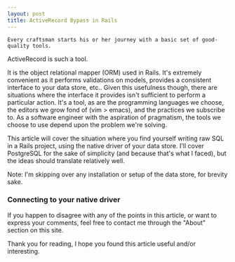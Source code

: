 ```yaml
---
layout: post
title: ActiveRecord Bypass in Rails
---
```


```
Every craftsman starts his or her journey with a basic set of good-quality tools.
```

ActiveRecord is such a tool. 

It is the object relational mapper (ORM) used in Rails. It's extremely convenient as it performs validations on models, provides a consistent interface to your data store, etc.. Given this usefulness though, there are situations where the interface it provides isn't sufficient to perform a particular action. It's a tool, as are the programming languages we choose, the editors we grow fond of (vim > emacs), and the practices we subscribe to. As a software engineer with the aspiration of pragmatism, the tools we choose to use depend upon the problem we're solving.

This article will cover the situation where you find yourself writing raw SQL in a Rails project, using the native driver of your data store. I'll cover PostgreSQL for the sake of simplicity (and because that's what I faced), but the ideas should translate relatively well.

Note: I'm skipping over any installation or setup of the data store, for brevity sake.

### Connecting to your native driver

<script src="https://gist.github.com/brandon-powers/974730be59d46bd98926e906fcef58e6.js"></script>

If you happen to disagree with any of the points in this article, or want to express your comments, feel free to contact me through the "About" section on this site.

Thank you for reading, I hope you found this article useful and/or interesting. 
